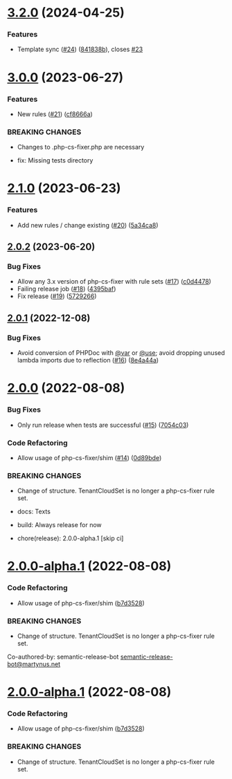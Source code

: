 # [3.2.0](https://github.com/tenantcloud/php-cs-fixer-rule-sets/compare/v3.1.0...v3.2.0) (2024-04-25)


### Features

* Template sync ([#24](https://github.com/tenantcloud/php-cs-fixer-rule-sets/issues/24)) ([841838b](https://github.com/tenantcloud/php-cs-fixer-rule-sets/commit/841838b1d16d20f76245ba3c40faa2fe6a775901)), closes [#23](https://github.com/tenantcloud/php-cs-fixer-rule-sets/issues/23)

# [3.0.0](https://github.com/tenantcloud/php-cs-fixer-rule-sets/compare/v2.1.0...v3.0.0) (2023-06-27)


### Features

* New rules ([#21](https://github.com/tenantcloud/php-cs-fixer-rule-sets/issues/21)) ([cf8666a](https://github.com/tenantcloud/php-cs-fixer-rule-sets/commit/cf8666a9bfba5737f5c4c85f51ddb5c0e3894313))


### BREAKING CHANGES

* Changes to .php-cs-fixer.php are necessary

* fix: Missing tests directory

# [2.1.0](https://github.com/tenantcloud/php-cs-fixer-rule-sets/compare/v2.0.2...v2.1.0) (2023-06-23)


### Features

* Add new rules / change existing ([#20](https://github.com/tenantcloud/php-cs-fixer-rule-sets/issues/20)) ([5a34ca8](https://github.com/tenantcloud/php-cs-fixer-rule-sets/commit/5a34ca81b4703d802e9195a4a10ed409035cc7c0))

## [2.0.2](https://github.com/tenantcloud/php-cs-fixer-rule-sets/compare/v2.0.1...v2.0.2) (2023-06-20)


### Bug Fixes

* Allow any 3.x version of php-cs-fixer with rule sets ([#17](https://github.com/tenantcloud/php-cs-fixer-rule-sets/issues/17)) ([c0d4478](https://github.com/tenantcloud/php-cs-fixer-rule-sets/commit/c0d447814e99d0444880c8a7db6d066ecc8fb1b1))
* Failing release job ([#18](https://github.com/tenantcloud/php-cs-fixer-rule-sets/issues/18)) ([4395baf](https://github.com/tenantcloud/php-cs-fixer-rule-sets/commit/4395baf24c7679d9879f07d6ce777d8995a6b5de))
* Fix release ([#19](https://github.com/tenantcloud/php-cs-fixer-rule-sets/issues/19)) ([5729266](https://github.com/tenantcloud/php-cs-fixer-rule-sets/commit/572926655e6bf08ac99c54115943d14f79bd1ec3))

## [2.0.1](https://github.com/tenantcloud/php-cs-fixer-rule-sets/compare/v2.0.0...v2.0.1) (2022-12-08)


### Bug Fixes

* Avoid conversion of PHPDoc with [@var](https://github.com/var) or [@use](https://github.com/use); avoid dropping unused lambda imports due to reflection ([#16](https://github.com/tenantcloud/php-cs-fixer-rule-sets/issues/16)) ([8e4a44a](https://github.com/tenantcloud/php-cs-fixer-rule-sets/commit/8e4a44a6948e9cd00abef53638da20d9613581da))

# [2.0.0](https://github.com/tenantcloud/php-cs-fixer-rule-sets/compare/v1.4.0...v2.0.0) (2022-08-08)


### Bug Fixes

* Only run release when tests are successful ([#15](https://github.com/tenantcloud/php-cs-fixer-rule-sets/issues/15)) ([7054c03](https://github.com/tenantcloud/php-cs-fixer-rule-sets/commit/7054c03cb6b701c6d6a3d93de5a2c2f900bbaccf))


### Code Refactoring

* Allow usage of php-cs-fixer/shim ([#14](https://github.com/tenantcloud/php-cs-fixer-rule-sets/issues/14)) ([0d89bde](https://github.com/tenantcloud/php-cs-fixer-rule-sets/commit/0d89bdec580533053ae4207a061134b8eb2be206))


### BREAKING CHANGES

* Change of structure. TenantCloudSet is no longer a php-cs-fixer rule set.

* docs: Texts

* build: Always release for now

* chore(release): 2.0.0-alpha.1 [skip ci]

# [2.0.0-alpha.1](https://github.com/tenantcloud/php-cs-fixer-rule-sets/compare/v1.4.0...v2.0.0-alpha.1) (2022-08-08)

### Code Refactoring

* Allow usage of php-cs-fixer/shim ([b7d3528](https://github.com/tenantcloud/php-cs-fixer-rule-sets/commit/b7d3528c1b91463381e5fb23effd73deb951fecb))

### BREAKING CHANGES

* Change of structure. TenantCloudSet is no longer a php-cs-fixer rule set.

Co-authored-by: semantic-release-bot <semantic-release-bot@martynus.net>

# [2.0.0-alpha.1](https://github.com/tenantcloud/php-cs-fixer-rule-sets/compare/v1.4.0...v2.0.0-alpha.1) (2022-08-08)


### Code Refactoring

* Allow usage of php-cs-fixer/shim ([b7d3528](https://github.com/tenantcloud/php-cs-fixer-rule-sets/commit/b7d3528c1b91463381e5fb23effd73deb951fecb))


### BREAKING CHANGES

* Change of structure. TenantCloudSet is no longer a php-cs-fixer rule set.
